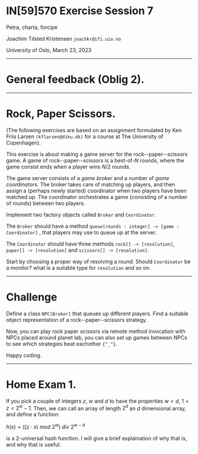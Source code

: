 

# IN[59]570 Exercise Session 7

Petra, charta, forcipe

Joachim Tilsted Kristensen
`joachkr@ifi.uio.no`

University of Oslo,
March 23, 2023

---

# General feedback (Oblig 2).

---

# Rock, Paper Scissors.

(The following exercises are based on an assignment formulated by Ken Friis
Larsen `(kflarsen@diku.dk)` for a course at The University of Copenhagen).

This exercise is about making a game server for the rock--paper--scissors
game. A game of rock--paper--scissors is a best-of-$N$ rounds, where the
game consist ends when a player wins $N/2$ rounds.

The game server consists of a *game broker* and a number of *game
coordinators*. The broker takes care of matching up players, and then
assign a (perhaps newly started) coordinator when two players have been
matched up. The coordinator orchestrates a game (consisting of a number
of rounds) between two players.

Implement two factory objects called `Broker` and `Coordinator`.

The `Broker` should have a method `queue[rounds : integer] -> [game :
Coordinator]` , that players may use to queue up at the server.

The `Coordinator` should have three methods `rock[] -> [resolution]`,
`paper[] -> [resolution]` and `scissors[] -> [resolution]`.

Start by choosing a proper way of resolving a round. Should `Coordinator` be
a monitor? what is a suitable type for `resolution` and so on.

---

# Challenge

Define a class `NPC[Broker]` that queues up different players. Find a
suitable object representation of a rock--paper--scissors strategy.

Now, you can play rock paper scissors via remote method invocation with NPCs
placed around planet lab, you can also set up games between NPCs to see
which strategies beat eachother `{^_^}`.

Happy coding.

---

# Home Exam 1.

If you pick a couple of integers $z$, $w$ and $d$ to have the properties
$w < d$, $1 < z < 2^w - 1$. Then, we can call an array of length $2^d$
an $d$ dimensional array, and define a function:

$h(x) = ( (z \cdot x)\ mod\ 2^w )\ div\ 2^{w-d}$

is a 2-universal hash function. I will give a brief explaination of why that
is, and why that is useful.

